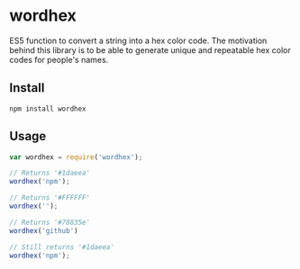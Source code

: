 # wordhex
ES5 function to convert a string into a hex color code. The motivation behind this library is to be able to generate unique and repeatable hex color codes for people's names.

## Install
```
npm install wordhex
```

## Usage
```js
var wordhex = require('wordhex');

// Returns '#1daeea'
wordhex('npm');

// Returns '#FFFFFF'
wordhex('');

// Returns '#78835e'
wordhex('github')

// Still returns '#1daeea'
wordhex('npm');
```
